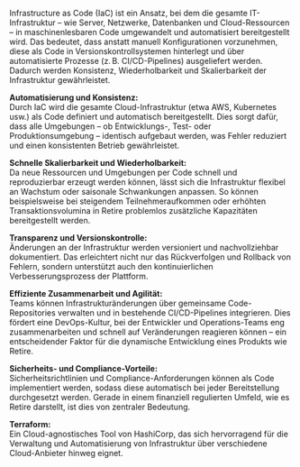 [](Kubernetes.md)Infrastructure as Code (IaC) ist ein Ansatz, bei dem die gesamte IT-Infrastruktur – wie Server, Netzwerke, Datenbanken und Cloud-Ressourcen – in maschinenlesbaren Code umgewandelt und automatisiert bereitgestellt wird. Das bedeutet, dass anstatt manuell Konfigurationen vorzunehmen, diese als Code in Versionskontrollsystemen hinterlegt und über automatisierte Prozesse (z. B. CI/CD-Pipelines) ausgeliefert werden. Dadurch werden Konsistenz, Wiederholbarkeit und Skalierbarkeit der Infrastruktur gewährleistet.

**Automatisierung und Konsistenz:**  
Durch IaC wird die gesamte Cloud-Infrastruktur (etwa AWS, Kubernetes usw.) als Code definiert und automatisch bereitgestellt. Dies sorgt dafür, dass alle Umgebungen – ob Entwicklungs-, Test- oder Produktionsumgebung – identisch aufgebaut werden, was Fehler reduziert und einen konsistenten Betrieb gewährleistet.

**Schnelle Skalierbarkeit und Wiederholbarkeit:**  
Da neue Ressourcen und Umgebungen per Code schnell und reproduzierbar erzeugt werden können, lässt sich die Infrastruktur flexibel an Wachstum oder saisonale Schwankungen anpassen. So können beispielsweise bei steigendem Teilnehmeraufkommen oder erhöhten Transaktionsvolumina in Retire problemlos zusätzliche Kapazitäten bereitgestellt werden.

**Transparenz und Versionskontrolle:**  
Änderungen an der Infrastruktur werden versioniert und nachvollziehbar dokumentiert. Das erleichtert nicht nur das Rückverfolgen und Rollback von Fehlern, sondern unterstützt auch den kontinuierlichen Verbesserungsprozess der Plattform.

**Effiziente Zusammenarbeit und Agilität:**  
Teams können Infrastrukturänderungen über gemeinsame Code-Repositories verwalten und in bestehende CI/CD-Pipelines integrieren. Dies fördert eine DevOps-Kultur, bei der Entwickler und Operations-Teams eng zusammenarbeiten und schnell auf Veränderungen reagieren können – ein entscheidender Faktor für die dynamische Entwicklung eines Produkts wie Retire.

**Sicherheits- und Compliance-Vorteile:**  
Sicherheitsrichtlinien und Compliance-Anforderungen können als Code implementiert werden, sodass diese automatisch bei jeder Bereitstellung durchgesetzt werden. Gerade in einem finanziell regulierten Umfeld, wie es Retire darstellt, ist dies von zentraler Bedeutung.


**Terraform:**  
Ein Cloud-agnostisches Tool von HashiCorp, das sich hervorragend für die Verwaltung und Automatisierung von Infrastruktur über verschiedene Cloud-Anbieter hinweg eignet.